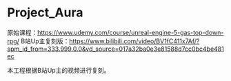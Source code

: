 # Project_Aura
原始课程：https://www.udemy.com/course/unreal-engine-5-gas-top-down-rpg/
B站Up主复刻版：https://www.bilibili.com/video/BV1fC411x7Af/?spm_id_from=333.999.0.0&vd_source=017a32ba0e3e81588d7cc0bc4be481ec

本工程根据B站Up主的视频进行复刻。
